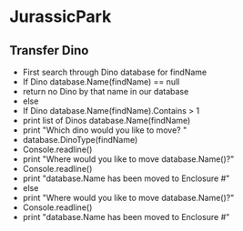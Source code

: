 # JurassicPark

## Transfer Dino

- First search through Dino database for findName
- If Dino database.Name(findName) == null
- return no Dino by that name in our database
- else
- If Dino database.Name(findName).Contains > 1
- print list of Dinos database.Name(findName)
- print "Which dino would you like to move? "
- database.DinoType(findName)
- Console.readline()
- print "Where would you like to move database.Name()?"
- Console.readline()
- print "database.Name has been moved to Enclosure #"
- else
- print "Where would you like to move database.Name()?"
- Console.readline()
- print "database.Name has been moved to Enclosure #"
